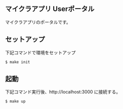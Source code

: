 ## マイクラアプリ Userポータル

マイクラアプリのポータルです。

## セットアップ

下記コマンドで環境をセットアップ

```sh
$ make init
```

## 起動

下記コマンド実行後、http://localhost:3000 に接続する。

```sh
$ make up
```